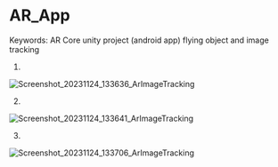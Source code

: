 # AR_App
Keywords:
AR Core unity project (android app) flying object and image tracking

1)
![Screenshot_20231124_133636_ArImageTracking](https://github.com/tahsinsylmz/AR_App/assets/94257932/e0f5b492-1722-4e26-9781-4dcaf86f0feb)


2)
![Screenshot_20231124_133641_ArImageTracking](https://github.com/tahsinsylmz/AR_App/assets/94257932/a6bed633-d635-4dd7-aa68-1a04f2473092)


3)
![Screenshot_20231124_133706_ArImageTracking](https://github.com/tahsinsylmz/AR_App/assets/94257932/1210355a-c292-44a0-95f1-4bc8be61c516)




